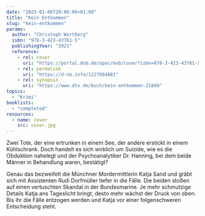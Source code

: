 ```yaml
---
date: "2023-01-06T20:06:06+01:00"
title: "Kein Entkommen"
slug: "kein-entkommen"
params:
  author: "Christoph Wortberg"
  isbn: "978-3-423-43761-5"
  publishingYear: "2021"
  reference:
    - rel: cover
      uri: "https://portal.dnb.de/opac/mvb/cover?isbn=978-3-423-43761-5"
    - rel: permalink
      uri: "https://d-nb.info/1227804881"
    - rel: synopsis
      uri: "https://www.dtv.de/buch/kein-entkommen-21849"
topics:
  - "Krimi"
booklists:
  - "completed"
resources:
  - name: cover
    src: cover.jpg
---
```

Zwei Tote, der eine ertrunken in einem See, der andere erstickt in einem 
Kühlschrank. Doch handelt es sich wirklich um Suizide, wie es die Obduktion 
nahelegt und der Psychoanalytiker Dr. Hanning, bei dem beide Männer in 
Behandlung waren, bestätigt?

Genau das bezweifelt die Münchner Mordermittlerin Katja Sand und gräbt sich mit 
Assistenten Rudi Dorfmüller tiefer in die Fälle. Die beiden stoßen auf einen 
vertuschten Skandal in der Bundesmarine. Je mehr schmutzige Details Katja ans 
Tageslicht bringt, desto mehr wächst der Druck von oben. Bis ihr die Fälle 
entzogen werden und Katja vor einer folgenschweren Entscheidung steht.